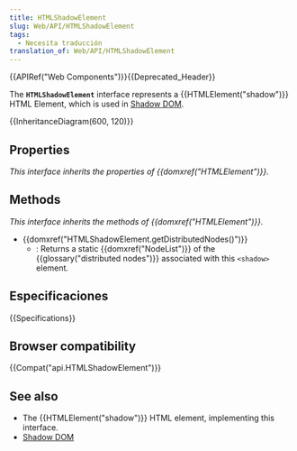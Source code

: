 ```yaml
---
title: HTMLShadowElement
slug: Web/API/HTMLShadowElement
tags:
  - Necesita traducción
translation_of: Web/API/HTMLShadowElement
---
```


{{APIRef("Web Components")}}{{Deprecated_Header}}

The **`HTMLShadowElement`** interface represents a {{HTMLElement("shadow")}} HTML Element, which is used in [Shadow DOM](/es/docs/Web/Web_Components/Shadow_DOM).

{{InheritanceDiagram(600, 120)}}

## Properties

_This interface inherits the properties of {{domxref("HTMLElement")}}._

## Methods

_This interface inherits the methods of {{domxref("HTMLElement")}}._

- {{domxref("HTMLShadowElement.getDistributedNodes()")}}
  - : Returns a static {{domxref("NodeList")}} of the {{glossary("distributed nodes")}} associated with this `<shadow>` element.

## Especificaciones

{{Specifications}}

## Browser compatibility

{{Compat("api.HTMLShadowElement")}}

## See also

- The {{HTMLElement("shadow")}} HTML element, implementing this interface.
- [Shadow DOM](/es/docs/Web/Web_Components/Shadow_DOM)
